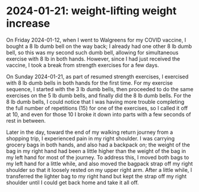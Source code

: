 # 2024-01-21: weight-lifting weight increase

On Friday 2024-01-12, when I went to Walgreens for my COVID vaccine, I bought
a 8 lb dumb bell on the way back; I already had one other 8 lb dumb
bell, so this was my second such dumb bell, allowing for simultaneous
exercise with 8 lb in both hands. However, since I had just received
the vaccine, I took a break from strength exercises for a few days.

On Sunday 2024-01-21, as part of resumed strength exercises, I
exercised with 8 lb dumb bells in both hands for the first time. For
my exercise sequence, I started with the 3 lb dumb bells, then
proceeded to do the same exercises on the 5 lb dumb bells, and finally
did the 8 lb dumb bells. For the 8 lb dumb bells, I could notice that
I was having more trouble completing the full number of repetitions
(15) for one of the exercises, so I called it off at 10, and even for
those 10 I broke it down into parts with a few seconds of rest in
between.

Later in the day, toward the end of my walking return journey from a
shopping trip, I experienced pain in my right shoulder. I was carrying
grocery bags in both hands, and also had a backpack on; the weight of
the bag in my right hand had been a little higher than the weight of
the bag in my left hand for most of the journey. To address this, I
moved both bags to my left hand for a little while, and also moved the
bagpack strap off my right shoulder so that it loosely rested on my
upper right arm. After a little while, I transferred the lighter bag
to my right hand but kept the strap off my right shoulder until I
could get back home and take it all off.
